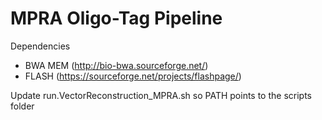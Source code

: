 # MPRA Oligo-Tag Pipeline

Dependencies
  * BWA MEM (http://bio-bwa.sourceforge.net/)
  * FLASH (https://sourceforge.net/projects/flashpage/)
  
Update run.VectorReconstruction_MPRA.sh so PATH points to the scripts folder 
